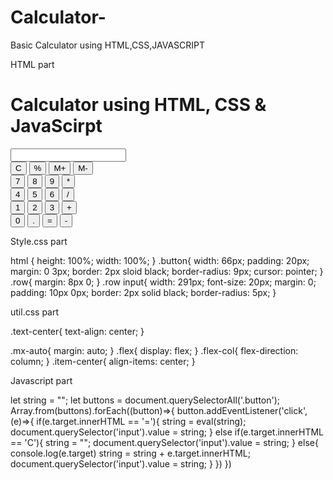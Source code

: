 # Calculator-
Basic Calculator using HTML,CSS,JAVASCRIPT 

HTML part

<!DOCTYPE html>
<html>

<head>
  <meta charset="utf-8">
  <meta name="viewport" content="width=device-width">
  <title>Calculator made by Avipriya</title>
  <link href="style.css" rel="stylesheet" type="text/css" />
  <link href="utils.css" rel="stylesheet" type="text/css" />
</head>
<body>
<h1 class="text-center">Calculator using HTML, CSS & JavaScirpt </h1>
  <div class="container flex  flex-col  item-center  mx-auto ">
    <div class="row">
      <input class="input" type="text"/>
    </div>
    <div class="row"> 
      <button class="button">C</button>
      <button class="button">%</button>
      <button class="button">M+</button>
      <button class="button">M-</button>
    </div>
    <div class="row"> 
      <button class="button">7</button>
      <button class="button">8</button>
      <button class="button">9</button>
      <button class="button">*</button>
    </div>
    <div class="row"> 
      <button class="button">4</button>
      <button class="button">5</button>
      <button class="button">6</button>
      <button class="button">/</button>
    </div>
    <div class="row"> 
      <button class="button">1</button>
      <button class="button">2</button>
      <button class="button">3</button>
      <button class="button">+</button>
    </div>
    <div class="row"> 
      <button class="button">0</button>
      <button class="button">.</button>
      <button class="button">=</button>
      <button class="button">-</button>
    </div>
    
  </div>



  
  <script src="script.js"></script>
  <script src="https://replit.com/public/js/replit-badge-v2.js" theme="dark" position="bottom-right"></script>
</body>

</html>


Style.css part

html {
  height: 100%;
  width: 100%;
}
.button{
  width: 66px;
  padding: 20px;
  margin: 0 3px;
  border: 2px sloid black;
  border-radius: 9px;
  cursor: pointer;
}
.row{
  margin: 8px 0;
}
.row input{
  width: 291px;
  font-size: 20px;
  margin: 0;
  padding: 10px 0px;
  border: 2px solid black;
  border-radius: 5px;
}

util.css part

.text-center{
  text-align: center;
}

.mx-auto{
  margin: auto;
}
.flex{
  display: flex;
}
.flex-col{
  flex-direction: column;
}
.item-center{
  align-items: center;
}

Javascript part 

let string = "";
let buttons = document.querySelectorAll('.button');
Array.from(buttons).forEach((button)=>{
  button.addEventListener('click',(e)=>{
    if(e.target.innerHTML == '='){
      string = eval(string);
      document.querySelector('input').value = string;
    }
      else if(e.target.innerHTML == 'C'){
        string = "";
        document.querySelector('input').value = string;
      }
    else{
      console.log(e.target)
      string = string + e.target.innerHTML;
      document.querySelector('input').value = string;
    }
  })
})
